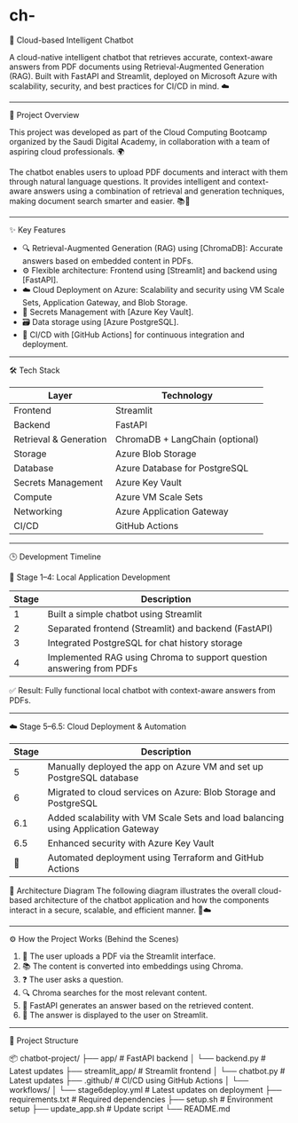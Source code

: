 # ch-
🤖 Cloud-based Intelligent Chatbot

A cloud-native intelligent chatbot that retrieves accurate, context-aware answers from PDF documents using Retrieval-Augmented Generation (RAG). Built with FastAPI and Streamlit, deployed on Microsoft Azure with scalability, security, and best practices for CI/CD in mind. ☁️

---

🚀 Project Overview

This project was developed as part of the Cloud Computing Bootcamp organized by the Saudi Digital Academy, in collaboration with a team of aspiring cloud professionals. 🌍

The chatbot enables users to upload PDF documents and interact with them through natural language questions. It provides intelligent and context-aware answers using a combination of retrieval and generation techniques, making document search smarter and easier. 📚💬

---

✨ Key Features

- 🔍 Retrieval-Augmented Generation (RAG) using [ChromaDB]: Accurate answers based on embedded content in PDFs.
- ⚙️ Flexible architecture: Frontend using [Streamlit] and backend using [FastAPI].
- ☁️ Cloud Deployment on Azure: Scalability and security using VM Scale Sets, Application Gateway, and Blob Storage.
- 🔐 Secrets Management with [Azure Key Vault].
- 🗃️ Data storage using [Azure PostgreSQL].
- 🔄 CI/CD with [GitHub Actions] for continuous integration and deployment.

---

🛠️ Tech Stack

| Layer               | Technology                            |
|---------------------|---------------------------------------|
| Frontend            | Streamlit                             |
| Backend             | FastAPI                               |
| Retrieval & Generation | ChromaDB + LangChain (optional)     |
| Storage             | Azure Blob Storage                    |
| Database            | Azure Database for PostgreSQL         |
| Secrets Management  | Azure Key Vault                       |
| Compute             | Azure VM Scale Sets                   |
| Networking          | Azure Application Gateway             |
| CI/CD               | GitHub Actions                        |

---

🕒 Development Timeline

🧪 Stage 1–4: Local Application Development

| Stage | Description |
|-------|-------------|
| 1     | Built a simple chatbot using Streamlit |
| 2     | Separated frontend (Streamlit) and backend (FastAPI) |
| 3     | Integrated PostgreSQL for chat history storage |
| 4     | Implemented RAG using Chroma to support question answering from PDFs |

✅ Result: Fully functional local chatbot with context-aware answers from PDFs.

---

☁️ Stage 5–6.5: Cloud Deployment & Automation

| Stage | Description |
|-------|-------------|
| 5     | Manually deployed the app on Azure VM and set up PostgreSQL database |
| 6     | Migrated to cloud services on Azure: Blob Storage and PostgreSQL |
| 6.1   | Added scalability with VM Scale Sets and load balancing using Application Gateway |
| 6.5   | Enhanced security with Azure Key Vault |
| 🔄    | Automated deployment using Terraform and GitHub Actions |

🧭 Architecture Diagram
The following diagram illustrates the overall cloud-based architecture of the chatbot application and how the components interact in a secure, scalable, and efficient manner. 🧱☁️

---

⚙️ How the Project Works (Behind the Scenes)

1. 📄 The user uploads a PDF via the Streamlit interface.
2. 📚 The content is converted into embeddings using Chroma.
3. ❓ The user asks a question.
4. 🔍 Chroma searches for the most relevant content.
5. 🧠 FastAPI generates an answer based on the retrieved content.
6. 💬 The answer is displayed to the user on Streamlit.

---

📁 Project Structure

📦 chatbot-project/
├── app/               # FastAPI backend
│   └── backend.py     # Latest updates
├── streamlit_app/     # Streamlit frontend
│   └── chatbot.py     # Latest updates
├── .github/           # CI/CD using GitHub Actions
│   └── workflows/
│       └── stage6deploy.yml  # Latest updates on deployment
├── requirements.txt   # Required dependencies
├── setup.sh           # Environment setup
├── update_app.sh      # Update script
└── README.md
